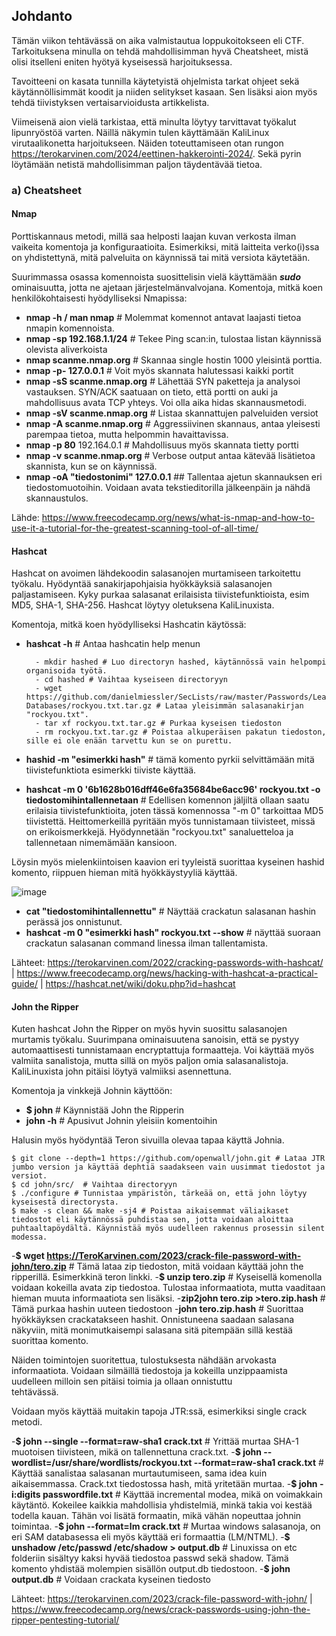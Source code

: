 ## Johdanto

Tämän viikon tehtävässä on aika valmistautua loppukoitokseen eli CTF. Tarkoituksena minulla on tehdä mahdollisimman hyvä Cheatsheet, mistä olisi itselleni eniten hyötyä kyseisessä harjoituksessa.

Tavoitteeni on kasata tunnilla käytetyistä ohjelmista tarkat ohjeet sekä käytännöllisimmät koodit ja niiden selitykset kasaan. Sen lisäksi aion myös tehdä tiivistyksen vertaisarvioidusta artikkelista.

Viimeisenä aion vielä tarkistaa, että minulta löytyy tarvittavat työkalut lipunryöstöä varten. Näillä näkymin tulen käyttämään KaliLinux virutaalikonetta harjoitukseen. Näiden toteuttamiseen otan rungon https://terokarvinen.com/2024/eettinen-hakkerointi-2024/. Sekä pyrin löytämään netistä mahdollisimman paljon täydentävää tietoa.


### a) Cheatsheet

#### Nmap

Porttiskannaus metodi, millä saa helposti laajan kuvan verkosta ilman vaikeita komentoja ja konfiguraatioita. Esimerkiksi, mitä laitteita verko(i)ssa on yhdistettynä, mitä palveluita on käynnissä tai mitä versiota käytetään.

Suurimmassa osassa komennoista suosittelisin vielä käyttämään ___sudo___ ominaisuutta, jotta ne ajetaan järjestelmänvalvojana.
Komentoja, mitkä koen henkilökohtaisesti hyödylliseksi Nmapissa:

- **nmap -h / man nmap**  # Molemmat komennot antavat laajasti tietoa nmapin komennoista.
- **nmap -sp 192.168.1.1/24** # Tekee Ping scan:in, tulostaa listan käynnissä olevista aliverkoista
- **nmap scanme.nmap.org** # Skannaa single hostin 1000 yleisintä porttia.
- **nmap -p- 127.0.0.1** # Voit myös skannata halutessasi kaikki portit
- **nmap -sS scanme.nmap.org** # Lähettää SYN paketteja ja analysoi vastauksen. SYN/ACK saatuaan on tieto, että portti on auki ja mahdollisuus avata TCP yhteys. Voi olla aika hidas skannausmetodi.
- **nmap -sV scanme.nmap.org** # Listaa skannattujen palveluiden versiot
- **nmap -A scanme.nmap.org** # Aggressiivinen skannaus, antaa yleisesti parempaa tietoa, mutta helpommin havaittavissa.
- **nmap -p 80** 192.164.0.1 # Mahdollisuus myös skannata tietty portti
- **nmap -v scanme.nmap.org** # Verbose output antaa kätevää lisätietoa skannista, kun se on käynnissä.
- **nmap -oA "tiedostonimi" 127.0.0.1** ## Tallentaa ajetun skannauksen eri tiedostomuotoihin. Voidaan avata tekstieditorilla jälkeenpäin ja nähdä skannaustulos.


Lähde: https://www.freecodecamp.org/news/what-is-nmap-and-how-to-use-it-a-tutorial-for-the-greatest-scanning-tool-of-all-time/


#### Hashcat

Hashcat on avoimen lähdekoodin salasanojen murtamiseen tarkoitettu työkalu. Hyödyntää sanakirjapohjaisia hyökkäyksiä salasanojen paljastamiseen. Kyky purkaa salasanat erilaisista tiivistefunktioista, esim MD5, SHA-1, SHA-256. Hashcat löytyy oletuksena KaliLinuxista.

Komentoja, mitkä koen hyödylliseksi Hashcatin käytössä:

 - **hashcat -h** # Antaa hashcatin help menun
   
         - mkdir hashed # Luo directoryn hashed, käytännössä vain helpompi organisoida työtä.
         - cd hashed # Vaihtaa kyseiseen directoryyn
         - wget https://github.com/danielmiessler/SecLists/raw/master/Passwords/Leaked-Databases/rockyou.txt.tar.gz # Lataa yleisimmän salasanakirjan "rockyou.txt".
         - tar xf rockyou.txt.tar.gz # Purkaa kyseisen tiedoston
         - rm rockyou.txt.tar.gz # Poistaa alkuperäisen pakatun tiedoston, sille ei ole enään tarvettu kun se on purettu.
   
 - **hashid -m "esimerkki hash"** # tämä komento pyrkii selvittämään mitä tiivistefunktiota esimerkki tiiviste käyttää.
 - **hashcat -m 0 '6b1628b016dff46e6fa35684be6acc96' rockyou.txt -o tiedostomihintallennetaan** # Edellisen komennon jäljiltä ollaan saatu erilaisia tiivistefunktioita, joten tässä komennossa "-m 0" tarkoittaa MD5 tiivistettä. Heittomerkeillä pyritään myös tunnistamaan tiivisteet, missä on erikoismerkkejä. Hyödynnetään "rockyou.txt" sanaluetteloa ja tallennetaan nimemämään kansioon.

 Löysin myös mielenkiintoisen kaavion eri tyyleistä suorittaa kyseinen hashid komento, riippuen hieman mitä hyökkäystyyliä käyttää.

 ![image](https://github.com/Ferresette/tunku/assets/148973799/2fb693e1-84e2-4061-9b9d-a7820d86adc4)

 - **cat "tiedostomihintallennettu"** # Näyttää crackatun salasanan hashin perässä jos onnistunut.
 - **hashcat -m 0 "esimerkki hash" rockyou.txt --show** # näyttää suoraan crackatun salasanan command linessa ilman tallentamista.

Lähteet: https://terokarvinen.com/2022/cracking-passwords-with-hashcat/ | https://www.freecodecamp.org/news/hacking-with-hashcat-a-practical-guide/ | https://hashcat.net/wiki/doku.php?id=hashcat

#### John the Ripper

Kuten hashcat John the Ripper on myös hyvin suosittu salasanojen murtamis työkalu. Suurimpana ominaisuutena sanoisin, että se pystyy automaattisesti tunnistamaan encryptattuja formaatteja. Voi käyttää myös valmiita sanalistoja, mutta sillä on myös paljon omia salasanalistoja. KaliLinuxista john pitäisi löytyä valmiiksi asennettuna.

Komentoja ja vinkkejä Johnin käyttöön:

 - **$ john** # Käynnistää John the Ripperin
 - **john -h** # Apusivut Johnin yleisiin komentoihin

Halusin myös hyödyntää Teron sivuilla olevaa tapaa käyttä Johnia.

    $ git clone --depth=1 https://github.com/openwall/john.git # Lataa JTR jumbo version ja käyttää dephtiä saadakseen vain uusimmat tiedostot ja versiot.
    $ cd john/src/	# Vaihtaa directoryyn
    $ ./configure # Tunnistaa ympäristön, tärkeää on, että john löytyy kyseisestä directorysta.
    $ make -s clean && make -sj4 # Poistaa aikaisemmat väliaikaset tiedostot eli käytännössä puhdistaa sen, jotta voidaan aloittaa puhtaaltapöydältä. Käynnistää myös uudelleen rakennus prosessin silent       modessa.

 -**$ wget https://TeroKarvinen.com/2023/crack-file-password-with-john/tero.zip** # Tämä lataa zip tiedoston, mitä voidaan käyttää john the ripperillä. Esimerkkinä teron linkki.
 -**$ unzip tero.zip** # Kyseisellä komenolla voidaan kokeilla avata zip tiedostoa. Tulostaa informaatiota, mutta vaaditaan hieman muuta informaatiota sen lisäksi.
 -**zip2john tero.zip >tero.zip.hash** # Tämä purkaa hashin uuteen tiedostoon
 -**john tero.zip.hash** # Suorittaa hyökkäyksen crackatakseen hashit. Onnistuneena saadaan salasana näkyviin, mitä monimutkaisempi salasana sitä pitempään sillä kestää suorittaa komento.

 Näiden toimintojen suoritettua, tulostuksesta nähdään arvokasta informaatiota. Voidaan silmäillä tiedostoja ja kokeilla unzippaamista uudelleen milloin sen pitäisi toimia ja ollaan onnistuttu   
 tehtävässä.

 Voidaan myös käyttää muitakin tapoja JTR:ssä, esimerkiksi single crack metodi.

 -**$ john --single --format=raw-sha1 crack.txt** # Yrittää murtaa SHA-1 muotoisen tiivisteen, mikä on tallennettuna crack.txt.
 -**$ john --wordlist=/usr/share/wordlists/rockyou.txt --format=raw-sha1 crack.txt** # Käyttää sanalistaa salasanan murtautumiseen, sama idea kuin aikaisemmassa. Crack.txt tiedostossa hash, mitä yritetään murtaa.
 -**$ john -i:digits passwordfile.txt** # Käyttää incremental modea, mikä on voimakkain käytäntö. Kokeilee kaikkia mahdollisia yhdistelmiä, minkä takia voi kestää todella kauan. Tähän voi lisätä formaatin, mikä vähän nopeuttaa johnin toimintaa.
 -**$ john --format=lm crack.txt** # Murtaa windows salasanoja, on eri SAM databasessa eli myös käyttää eri formaattia (LM/NTML).
 -**$ unshadow /etc/passwd /etc/shadow > output.db** # Linuxissa on etc folderiin sisältyy kaksi hyvää tiedostoa passwd sekä shadow. Tämä komento yhdistää molempien sisällön output.db tiedostoon.
 -**$ john output.db** # Voidaan crackata kyseinen tiedosto

 Lähteet: https://terokarvinen.com/2023/crack-file-password-with-john/ | https://www.freecodecamp.org/news/crack-passwords-using-john-the-ripper-pentesting-tutorial/
 






    
